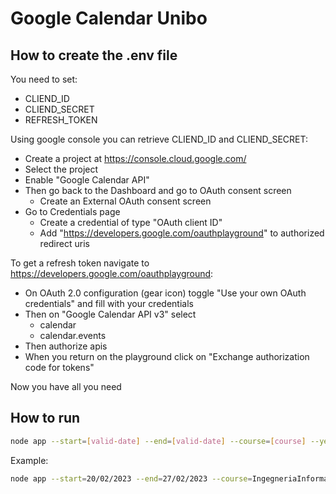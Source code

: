 # Google Calendar Unibo

## How to create the .env file

You need to set:
- CLIEND_ID
- CLIEND_SECRET
- REFRESH_TOKEN

Using google console you can retrieve CLIEND_ID and CLIEND_SECRET:
- Create a project at https://console.cloud.google.com/
- Select the project
- Enable "Google Calendar API"
- Then go back to the Dashboard and go to OAuth consent screen
	- Create an External OAuth consent screen
- Go to Credentials page
	- Create a credential of type "OAuth client ID"
	- Add "https://developers.google.com/oauthplayground" to authorized redirect uris

To get a refresh token navigate to https://developers.google.com/oauthplayground:
- On OAuth 2.0 configuration (gear icon) toggle "Use your own OAuth credentials" and fill with your credentials
- Then on "Google Calendar API v3" select 
	- calendar
	- calendar.events
- Then authorize apis
- When you return on the playground click on "Exchange authorization code for tokens"

Now you have all you need

## How to run

```bash
node app --start=[valid-date] --end=[valid-date] --course=[course] --year=[year] --exclude=[c1,c2,...]
```

Example:
```bash
node app --start=20/02/2023 --end=27/02/2023 --course=IngegneriaInformatica --year=3 --exclude=38378,94442,B0832
```
